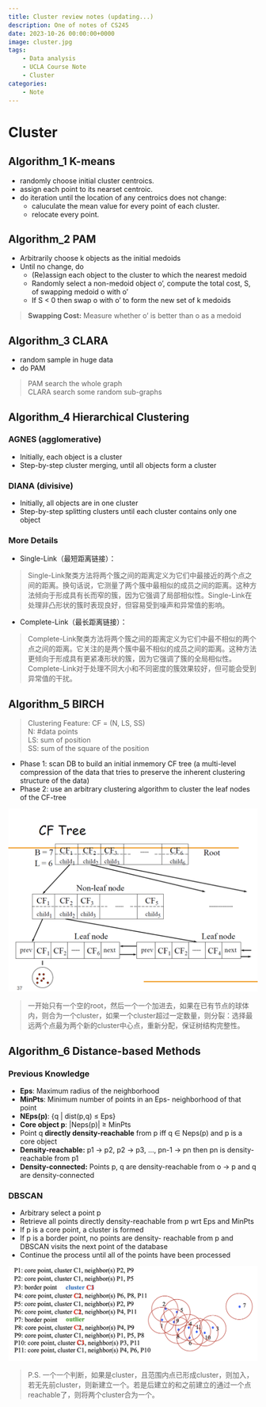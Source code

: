 ```yaml
---
title: Cluster review notes (updating...)
description: One of notes of CS245 
date: 2023-10-26 00:00:00+0000
image: cluster.jpg
tags: 
    - Data analysis
    - UCLA Course Note
    - Cluster
categories:
    - Note
---
```


# Cluster

## Algorithm_1 K-means

- randomly choose initial cluster centroics.
- assign each point to its nearset centroic.
- do iteration until the location of any centroics does not change:
  - caluculate the mean value for every point of each cluster.
  - relocate every point.

## Algorithm_2 PAM

- Arbitrarily choose k objects as the initial medoids
- Until no change, do 
  - (Re)assign each object to the cluster to which the nearest medoid
  - Randomly select a non-medoid object o’, compute the total cost, S, of swapping medoid o with o’ 
  - If S < 0 then swap o with o’ to form the new set of k medoids

> **Swapping Cost:** Measure whether o’ is better than o as a medoid

## Algorithm_3 CLARA

- random sample in huge data
- do PAM

 > PAM search the whole graph  
 > CLARA search some random sub-graphs

## Algorithm_4 Hierarchical Clustering

 ### AGNES (agglomerative)

- Initially, each object is a cluster
- Step-by-step cluster merging, until all objects form a cluster

 ### DIANA (divisive)

- Initially, all objects are in one cluster
- Step-by-step splitting clusters until each cluster contains only one object

 ### More Details

- Single-Link（最短距离链接）：

> Single-Link聚类方法将两个簇之间的距离定义为它们中最接近的两个点之间的距离。换句话说，它测量了两个簇中最相似的成员之间的距离。这种方法倾向于形成具有长而窄的簇，因为它强调了局部相似性。Single-Link在处理非凸形状的簇时表现良好，但容易受到噪声和异常值的影响。

- Complete-Link（最长距离链接）：

> Complete-Link聚类方法将两个簇之间的距离定义为它们中最不相似的两个点之间的距离。它关注的是两个簇中最不相似的成员之间的距离。这种方法更倾向于形成具有更紧凑形状的簇，因为它强调了簇的全局相似性。Complete-Link对于处理不同大小和不同密度的簇效果较好，但可能会受到异常值的干扰。

## Algorithm_5 BIRCH

 > Clustering Feature:  CF = (N, LS, SS)  
 > N: #data points  
 > LS: sum of position  
 > SS: sum of the square of the position 

- Phase 1: scan DB to build an initial inmemory CF tree (a multi-level compression of the data that tries to preserve the inherent clustering structure of the data) 
- Phase 2: use an arbitrary clustering algorithm to cluster the leaf nodes of the CF-tree 

![](birch.png)

 > 一开始只有一个空的root，然后一个一个加进去，如果在已有节点的球体内，则合为一个cluster，如果一个cluster超过一定数量，则分裂：选择最远两个点最为两个新的cluster中心点，重新分配，保证树结构完整性。

## Algorithm_6 Distance-based Methods

### Previous Knowledge

- **Eps**: Maximum radius of the neighborhood
- **MinPts**: Minimum number of points in an Eps- neighborhood of that point
- **NEps(p)**: {q | dist(p,q) $\leq$ Eps}
- **Core object p**: |Neps(p)| $\ge$ MinPts
- Point q **directly density-reachable** from p iff q $\in$ Neps(p) and p is a core object
- **Density-reachable:** p1 $\rightarrow$ p2, p2 $\rightarrow$ p3, ..., pn-1 $\rightarrow$ pn then pn is density-reachable from p1
- **Density-connected:** Points p, q are density-reachable from o $\rightarrow$ p and q are density-connected

### DBSCAN


- Arbitrary select a point p
- Retrieve all points directly density-reachable from p wrt Eps and MinPts
- If p is a core point, a cluster is formed
- If p is a border point, no points are density- reachable from p and DBSCAN visits the next point of the database
- Continue the process until all of the points have been processed

![](DBSCAN.png)

 > P.S. 一个一个判断，如果是cluster，且范围内点已形成cluster，则加入，若无先前cluster，则新建立一个。若是后建立的和之前建立的通过一个点reachable了，则将两个cluster合为一个。